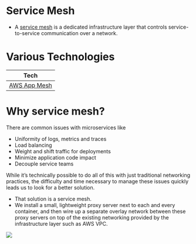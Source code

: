 # Service Mesh
- A [service mesh](https://www.techtarget.com/searchitoperations/definition/service-mesh) is a dedicated infrastructure layer that controls service-to-service communication over a network.

# Various Technologies

| Tech                                                                                           |
|------------------------------------------------------------------------------------------------|
| [AWS App Mesh](../2_AWS/16_NetworkingAndContentDelivery/2_ApplicationNetworking/AWSAppMesh.md) |

# Why service mesh? 

There are common issues with microservices like
- Uniformity of logs, metrics and traces
- Load balancing
- Weight and shift traffic for deployments
- Minimize application code impact
- Decouple service teams

While it’s technically possible to do all of this with just traditional networking practices, the difficulty and time necessary to manage these issues quickly leads us to look for a better solution.
- That solution is a service mesh.
- We install a small, lightweight proxy server next to each and every container, and then wire up a separate overlay network between these proxy servers on top of the existing networking provided by the infrastructure layer such as AWS VPC.

![](https://miro.medium.com/max/1400/1*r6OE8zg_T_Ux5ApJKdS-jw.webp)